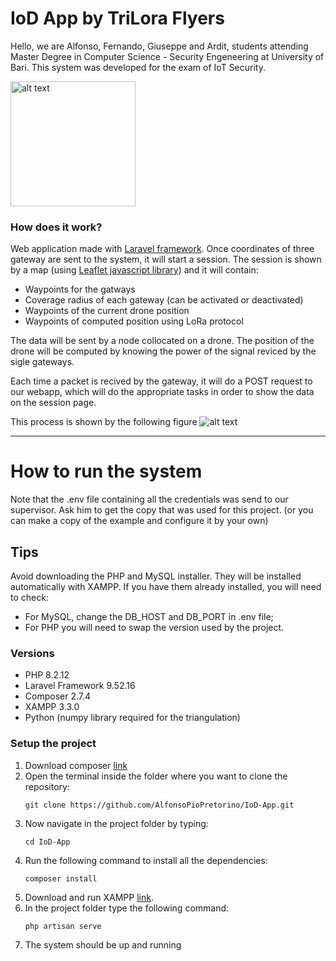# IoD App by TriLora Flyers
Hello, we are Alfonso, Fernando, Giuseppe and Ardit, students attending Master Degree in Computer Science - Security Engeneering at University of Bari. This system was developed for the exam of IoT Security.<br>

<p float="center">
    <img src="readme/g_logo.png" alt="alt text" width="200" center/>
</p>

### How does it work?
Web application made with [Laravel framework](https://laravel.com/).
Once coordinates of three gateway are sent to the system, it will start a session.
The session is shown by a map (using [Leaflet javascript library](https://leafletjs.com/)) and it will contain:
- Waypoints for the gatways
- Coverage radius of each gateway (can be activated or deactivated)
- Waypoints of the current drone position
- Waypoints of computed position using LoRa protocol

The data will be sent by a node collocated on a drone. The position of the drone will be computed by knowing the power of the signal reviced by the sigle gateways.

Each time a packet is recived by the gateway, it will do a POST request to our webapp, which will do the appropriate tasks in order to show the data on the session page.

This process is shown by the following figure
![alt text](readme/System%20Architecture.svg?raw=true)
___
# How to run the system
Note that the .env file containing all the credentials was send to our supervisor. Ask him to get the copy that was used for this project. (or you can make a copy of the example and configure it by your own)
## Tips
Avoid downloading the PHP and MySQL installer. They will be installed automatically with XAMPP. If you have them already installed, you will need to check:
- For MySQL, change the DB_HOST and DB_PORT in .env file;
- For PHP you will need to swap the version used by the project.
### Versions
- PHP 8.2.12
- Laravel Framework 9.52.16
- Composer 2.7.4
- XAMPP 3.3.0
- Python (numpy library required for the triangulation)
### Setup the project
1. Download composer [link](https://laravel.com/)
2. Open the terminal inside the folder where you want to clone the repository:
   ```
   git clone https://github.com/AlfonsoPioPretorino/IoD-App.git
   ```
4. Now navigate in the project folder by typing:
   ```
   cd IoD-App
   ```
5. Run the following command to install all the dependencies:
   ```
   composer install
   ```
6. Download and run XAMPP [link](https://www.apachefriends.org/).
7. In the project folder type the following command:
   ```
   php artisan serve
   ```
8. The system should be up and running
